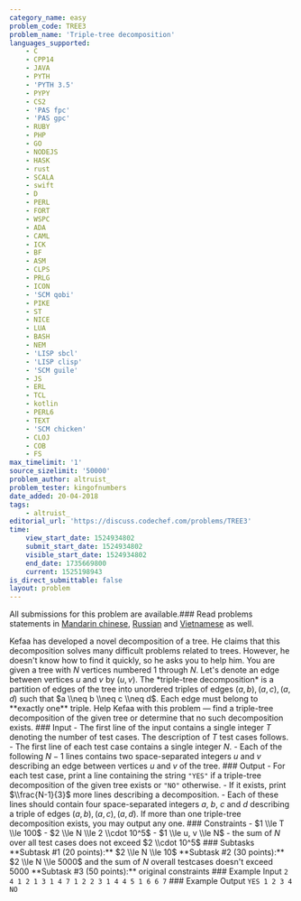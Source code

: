 ```yaml
---
category_name: easy
problem_code: TREE3
problem_name: 'Triple-tree decomposition'
languages_supported:
    - C
    - CPP14
    - JAVA
    - PYTH
    - 'PYTH 3.5'
    - PYPY
    - CS2
    - 'PAS fpc'
    - 'PAS gpc'
    - RUBY
    - PHP
    - GO
    - NODEJS
    - HASK
    - rust
    - SCALA
    - swift
    - D
    - PERL
    - FORT
    - WSPC
    - ADA
    - CAML
    - ICK
    - BF
    - ASM
    - CLPS
    - PRLG
    - ICON
    - 'SCM qobi'
    - PIKE
    - ST
    - NICE
    - LUA
    - BASH
    - NEM
    - 'LISP sbcl'
    - 'LISP clisp'
    - 'SCM guile'
    - JS
    - ERL
    - TCL
    - kotlin
    - PERL6
    - TEXT
    - 'SCM chicken'
    - CLOJ
    - COB
    - FS
max_timelimit: '1'
source_sizelimit: '50000'
problem_author: altruist_
problem_tester: kingofnumbers
date_added: 20-04-2018
tags:
    - altruist_
editorial_url: 'https://discuss.codechef.com/problems/TREE3'
time:
    view_start_date: 1524934802
    submit_start_date: 1524934802
    visible_start_date: 1524934802
    end_date: 1735669800
    current: 1525198943
is_direct_submittable: false
layout: problem
---
```

All submissions for this problem are available.### Read problems statements in [Mandarin chinese](http://www.codechef.com/download/translated/LTIME59/mandarin/TREE3.pdf), [Russian](http://www.codechef.com/download/translated/LTIME59/russian/TREE3.pdf) and [Vietnamese](http://www.codechef.com/download/translated/LTIME59/vietnamese/TREE3.pdf) as well.

Kefaa has developed a novel decomposition of a tree. He claims that this decomposition solves many difficult problems related to trees. However, he doesn't know how to find it quickly, so he asks you to help him. You are given a tree with $N$ vertices numbered $1$ through $N$. Let's denote an edge between vertices $u$ and $v$ by $(u, v)$. The \*triple-tree decomposition\* is a partition of edges of the tree into unordered triples of edges $(a, b), (a, c), (a, d)$ such that $a \\neq b \\neq c \\neq d$. Each edge must belong to \*\*exactly one\*\* triple. Help Kefaa with this problem — find a triple-tree decomposition of the given tree or determine that no such decomposition exists. ### Input - The first line of the input contains a single integer $T$ denoting the number of test cases. The description of $T$ test cases follows. - The first line of each test case contains a single integer $N$. - Each of the following $N-1$ lines contains two space-separated integers $u$ and $v$ describing an edge between vertices $u$ and $v$ of the tree. ### Output - For each test case, print a line containing the string `"YES"` if a triple-tree decomposition of the given tree exists or `"NO"` otherwise. - If it exists, print $\\frac{N-1}{3}$ more lines describing a decomposition. - Each of these lines should contain four space-separated integers $a$, $b$, $c$ and $d$ describing a triple of edges $(a, b), (a, c), (a, d)$. If more than one triple-tree decomposition exists, you may output any one. ### Constraints - $1 \\le T \\le 100$ - $2 \\le N \\le 2 \\cdot 10^5$ - $1 \\le u, v \\le N$ - the sum of $N$ over all test cases does not exceed $2 \\cdot 10^5$ ### Subtasks \*\*Subtask #1 (20 points):\*\* $2 \\le N \\le 10$ \*\*Subtask #2 (30 points):\*\* $2 \\le N \\le 5000$ and the sum of $N$ overall testcases doesn't exceed $5000$ \*\*Subtask #3 (50 points):\*\* original constraints ### Example Input ``` 2 4 1 2 1 3 1 4 7 1 2 2 3 1 4 4 5 1 6 6 7 ``` ### Example Output ``` YES 1 2 3 4 NO ```
